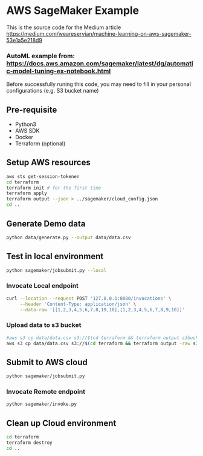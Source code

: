 # AWS SageMaker Example

This is the source code for the Medium article
https://medium.com/weareservian/machine-learning-on-aws-sagemaker-53e1a5e218d9

### AutoML example from: https://docs.aws.amazon.com/sagemaker/latest/dg/automatic-model-tuning-ex-notebook.html 
Before successfully runing this code, you may need to fill in your personal configurations (e.g. S3 bucket name)

## Pre-requisite

* Python3
* AWS SDK
* Docker
* Terraform (optional)

## Setup AWS resources

``` bash
aws sts get-session-tokenen
cd terraform
terraform init # for the first time
terraform apply
terraform output --json > ../sagemaker/cloud_config.json
cd ..
```

## Generate Demo data

``` bash
python data/generate.py --output data/data.csv
```

## Test in local environment

``` bash
python sagemaker/jobsubmit.py --local
```

### Invocate Local endpoint

``` bash
curl --location --request POST '127.0.0.1:8080/invocations' \
     --header 'Content-Type: application/json' \
     --data-raw '[[1,2,3,4,5,6,7,8,19,10],[1,2,3,4,5,6,7,8,9,10]]'
```

### Upload data to s3 bucket

``` bash
#aws s3 cp data/data.csv s3://$(cd terraform && terraform output s3bucket)/
aws s3 cp data/data.csv s3://$(cd terraform && terraform output -raw s3bucket)/
```

## Submit to AWS cloud

``` bash
python sagemaker/jobsubmit.py
```

### Invocate Remote endpoint

``` bash
python sagemaker/invoke.py
```

## Clean up Cloud environment

``` bash
cd terraform
terraform destroy
cd ..
```
